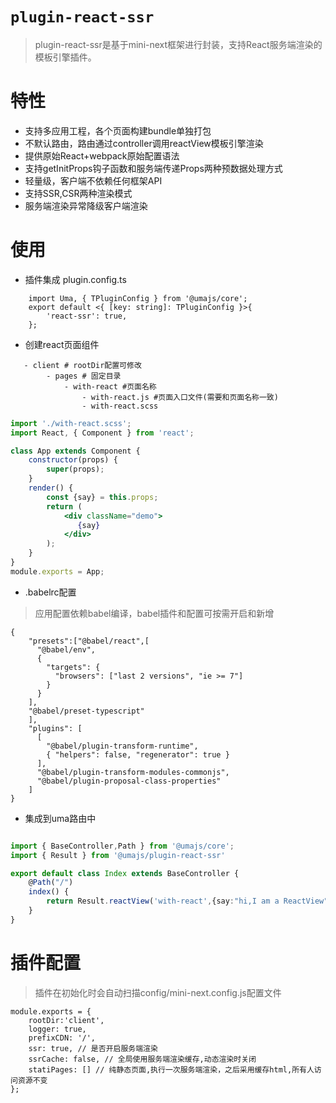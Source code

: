 # `plugin-react-ssr`
> plugin-react-ssr是基于mini-next框架进行封装，支持React服务端渲染的模板引擎插件。

# 特性
- 支持多应用工程，各个页面构建bundle单独打包
- 不默认路由，路由通过controller调用reactView模板引擎渲染
- 提供原始React+webpack原始配置语法
- 支持getInitProps钩子函数和服务端传递Props两种预数据处理方式
- 轻量级，客户端不依赖任何框架API
- 支持SSR,CSR两种渲染模式
- 服务端渲染异常降级客户端渲染

# 使用
- 插件集成
plugin.config.ts
``` 
    import Uma, { TPluginConfig } from '@umajs/core';
    export default <{ [key: string]: TPluginConfig }>{
        'react-ssr': true,
    };

```

- 创建react页面组件
```
   - client # rootDir配置可修改
        - pages # 固定目录
            - with-react #页面名称 
                - with-react.js #页面入口文件(需要和页面名称一致)
                - with-react.scss
```

```jsx
import './with-react.scss';
import React, { Component } from 'react';

class App extends Component {
    constructor(props) {
        super(props);
    }
    render() {
        const {say} = this.props;
        return (
            <div className="demo">
               {say}
            </div>
        );
    }
}
module.exports = App;
```


- .babelrc配置
> 应用配置依赖babel编译，babel插件和配置可按需开启和新增

```
{
    "presets":["@babel/react",[
      "@babel/env",
      {
        "targets": {
          "browsers": ["last 2 versions", "ie >= 7"]
        }
      }
    ],
    "@babel/preset-typescript"
    ],
    "plugins": [
      [
        "@babel/plugin-transform-runtime",
        { "helpers": false, "regenerator": true }
      ],
      "@babel/plugin-transform-modules-commonjs",
      "@babel/plugin-proposal-class-properties"
    ]
}

```

- 集成到uma路由中
```ts

import { BaseController,Path } from '@umajs/core';
import { Result } from '@umajs/plugin-react-ssr'

export default class Index extends BaseController {
    @Path("/")
    index() {
        return Result.reactView('with-react',{say:"hi,I am a ReactView"},{ssrCache:true});
    }
}


```


# 插件配置
> 插件在初始化时会自动扫描config/mini-next.config.js配置文件
```
module.exports = {
    rootDir:'client',
    logger: true,
    prefixCDN: '/',
    ssr: true, // 是否开启服务端渲染
    ssrCache: false, // 全局使用服务端渲染缓存,动态渲染时关闭
    statiPages: [] // 纯静态页面,执行一次服务端渲染，之后采用缓存html,所有人访问资源不变
};

```